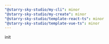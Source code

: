 ```yaml
---
"@starry-sky-studio/my-cli": minor
"@starry-sky-studio/my-create": minor
"@starry-sky-studio/template-react-ts": minor
"@starry-sky-studio/template-vue-ts": minor
---
```


init
